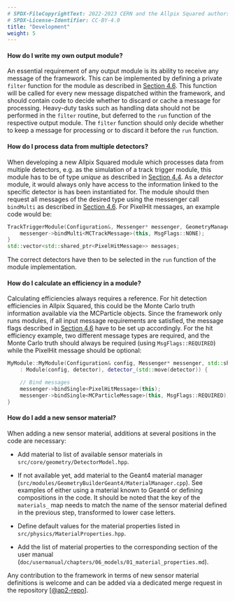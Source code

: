 ```yaml
---
# SPDX-FileCopyrightText: 2022-2023 CERN and the Allpix Squared authors
# SPDX-License-Identifier: CC-BY-4.0
title: "Development"
weight: 5
---
```


#### How do I write my own output module?

An essential requirement of any output module is its ability to receive any message of the framework. This can be implemented
by defining a private `filter` function for the module as described in [Section 4.6](../04_framework/06_messages.md). This
function will be called for every new message dispatched within the framework, and should contain code to decide whether to
discard or cache a message for processing. Heavy-duty tasks such as handling data should not be performed in the `filter`
routine, but deferred to the `run` function of the respective output module. The `filter` function should only decide whether
to keep a message for processing or to discard it before the `run` function.

#### How do I process data from multiple detectors?

When developing a new Allpix Squared module which processes data from multiple detectors, e.g. as the simulation of a track
trigger module, this module has to be of type *unique* as described in [Section 4.4](../04_framework/04_modules.md). As a
*detector* module, it would always only have access to the information linked to the specific detector is has been
instantiated for. The module should then request all messages of the desired type using the messenger call `bindMulti` as
described in [Section 4.6](../04_framework/06_messages.md). For PixelHit messages, an example code would be:

```cpp
TrackTriggerModule(Configuration&, Messenger* messenger, GeometryManager* geo_manager) {
    messenger->bindMulti<MCTrackMessage>(this, MsgFlags::NONE);
}
std::vector<std::shared_ptr<PixelHitMessage>> messages;
```

The correct detectors have then to be selected in the `run` function of the module implementation.

#### How do I calculate an efficiency in a module?

Calculating efficiencies always requires a reference. For hit detection efficiencies in Allpix Squared, this could be the
Monte Carlo truth information available via the MCParticle objects. Since the framework only runs modules, if all input
message requirements are satisfied, the message flags described in
[Section 4.6](../04_framework/06_messages.md#message-flags) have to be set up accordingly. For the hit efficiency example,
two different message types are required, and the Monte Carlo truth should always be required (using `MsgFlags::REQUIRED`)
while the PixelHit message should be optional:

```cpp
MyModule::MyModule(Configuration& config, Messenger* messenger, std::shared_ptr<Detector> detector)
    : Module(config, detector), detector_(std::move(detector)) {

    // Bind messages
    messenger->bindSingle<PixelHitMessage>(this);
    messenger->bindSingle<MCParticleMessage>(this, MsgFlags::REQUIRED);
}
```

#### How do I add a new sensor material?

When adding a new sensor material, additions at several positions in the code are necessary:

- Add material to list of available sensor materials in `src/core/geometry/DetectorModel.hpp`.

- If not available yet, add material to the Geant4 material manager
  (`src/modules/GeometryBuilderGeant4/MaterialManager.cpp`). See examples of either using a material known to Geant4 or
  defining compositions in the code. It should be noted that the key of the `materials_` map needs to match the name of the
  sensor material defined in the previous step, transformed to lower case letters.

- Define default values for the material properties listed in `src/physics/MaterialProperties.hpp`.

- Add the list of material properties to the corresponding section of the user manual
  (`doc/usermanual/chapters/06_models/01_material_properties.md`).

Any contribution to the framework in terms of new sensor material definitions is welcome and can be added via a dedicated
merge request in the repository \[[@ap2-repo]\].


[@ap2-repo]: https://gitlab.cern.ch/allpix-squared/allpix-squared
